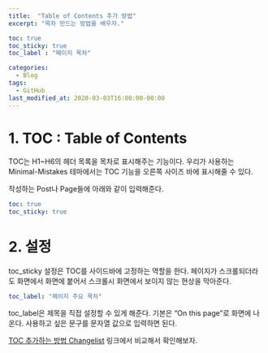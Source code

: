 ```yaml
---
title:  "Table of Contents 추가 방법"
excerpt: "목차 만드는 방법을 배우자."

toc: true
toc_sticky: true
toc_label : "페이지 목차"

categories:
  - Blog
tags:
  - GitHub
last_modified_at: 2020-03-03T16:00:00-00:00
---
```


# 1. TOC : Table of Contents
TOC는 H1~H6의 헤더 목록을 목차로 표시해주는 기능이다.
우리가 사용하는 Minimal-Mistakes 테마에서는 TOC 기능을 오른쪽 사이즈 바에 표시해줄 수 있다.

작성하는 Post나 Page들에 아래와 같이 입력해준다.

```yml
toc: true
toc_sticky: true
```

# 2. 설정
toc_sticky 설정은 TOC를 사이드바에 고정하는 역할을 한다.
페이지가 스크롤되더라도 화면에서 화면에 붙어서 스크롤시 화면에서 보이지 않는 현상을 막아준다.

```yml
toc_label: "페이지 주요 목차"
```

toc_label은 제목을 직접 설정할 수 있게 해준다.
기본은 “On this page”로 화면에 나온다.
사용하고 싶은 문구를 문자열 값으로 입력하면 된다.

[TOC 추가하는 방법 Changelist](https://github.com/moon1z10/moon1z10.github.io/commit/8ef7c42d5b7756aac85f5ff9a1ca98d725702f60) 링크에서 비교해서 확인해보자.
